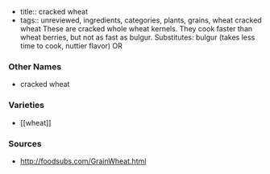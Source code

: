 - title:: cracked wheat
- tags:: unreviewed, ingredients, categories, plants, grains, wheat
cracked wheat These are cracked whole wheat kernels. They cook faster than wheat berries, but not as fast as bulgur. Substitutes: bulgur (takes less time to cook, nuttier flavor) OR

### Other Names

* cracked wheat

### Varieties

* [[wheat]]

### Sources
* http://foodsubs.com/GrainWheat.html
